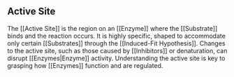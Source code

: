 ## Active Site  
The [[Active Site]] is the region on an [[Enzyme]] where the [[Substrate]] binds and the reaction occurs. It is highly specific, shaped to accommodate only certain [[Substrates]] through the [[Induced-Fit Hypothesis]]. Changes to the active site, such as those caused by [[Inhibitors]] or denaturation, can disrupt [[Enzymes|Enzyme]] activity. Understanding the active site is key to grasping how [[Enzymes]] function and are regulated.